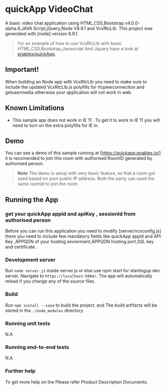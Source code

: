 # quickApp VideoChat

A basic video chat application using HTML,CSS,Bootstrap v4.0.0-alpha.6,JAVA Script,jQuery,Node V8.9.1 and VcxRtcLib. This project was generated with [node] version 8.9.1.

>For an example of how to use VcxRtcLib with basic HTML,CSS,Bootstrap,Javascript And Jquary  have a look at [enablex/quickApp](https://github.com/enablex/quickApp).

## Important!

When building an Node app with VcxRtcLib you need to make sure to include the updated VcxRtcLib.js polyfills for rtcpeerconnection and getusermedia otherwise your application will not work in web.

## Known Limitations

* This sample app does not work in IE 11 . To get it to work in IE 11 you will need to turn on the extra polyfills for IE in.

## Demo

You can see a demo of this sample running at [https://quickapp.enablex.io/] it is recomended to join this room with authorised RoomID generated by authorised person.
> **Note** The demo is setup with very basic feature, so that a room got used  based on your public IP address. Both the party can used the same roomId to join the room
## Running the App

### get your quickApp appId and apiKey , sessionId from authorised person

Before you can run this application you need to modify [server/vcxconfig.js] there you need to include few mandatory fields like quickApp appId and API Key ,APPQDN of  your hosting enviorment,APPQDN hosting port,SSL key and certificate .

### Development server

Run `node server.js` inside server.js or else use npm start  for startingup dev server. Navigate to `https://localhost:5004/`. The app will automatically reload if you change any of the source files.


### Build

Run `npm install --save` to build the project. and The build artifacts will be stored in the `./node_modules` directory.

### Running unit tests

N.A
### Running end-to-end tests

N.A

### Further help

To get more help on the Please refer Product Description Documents.